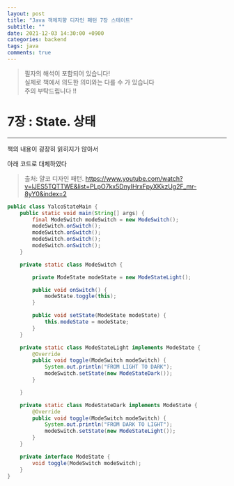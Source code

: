 ```yaml
---
layout: post
title: "Java 객체지향 디자인 패턴 7장 스테이트"
subtitle: ""
date: 2021-12-03 14:30:00 +0900
categories: backend
tags: java
comments: true
---
```


> 필자의 해석이 포함되어 있습니다!  
> 실제로 책에서 의도한 의미와는 다를 수 가 있습니다  
> 주의 부탁드립니다 !!

# 7장 : State. 상태

---

책의 내용이 굉장히 읽히지가 않아서

아래 코드로 대체하였다

> 출처: 얄코 디자인 패턴. https://www.youtube.com/watch?v=lJES5TQTTWE&list=PLpO7kx5DnyIHrxFpyXKkzUg2F_mr-8yY0&index=2

```java
public class YalcoStateMain {
	public static void main(String[] args) {
		final ModeSwitch modeSwitch = new ModeSwitch();
		modeSwitch.onSwitch();
		modeSwitch.onSwitch();
		modeSwitch.onSwitch();
		modeSwitch.onSwitch();
	}

	private static class ModeSwitch {

		private ModeState modeState = new ModeStateLight();

		public void onSwitch() {
			modeState.toggle(this);
		}

		public void setState(ModeState modeState) {
			this.modeState = modeState;
		}
	}

	private static class ModeStateLight implements ModeState {
		@Override
		public void toggle(ModeSwitch modeSwitch) {
			System.out.println("FROM LIGHT TO DARK");
			modeSwitch.setState(new ModeStateDark());
		}

	}

	private static class ModeStateDark implements ModeState {
		@Override
		public void toggle(ModeSwitch modeSwitch) {
			System.out.println("FROM DARK TO LIGHT");
			modeSwitch.setState(new ModeStateLight());
		}
	}

	private interface ModeState {
		void toggle(ModeSwitch modeSwitch);
	}
}
```
